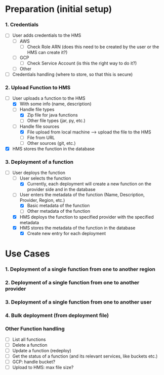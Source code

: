 
# Preparation (initial setup)

### 1. Credentials

- [ ] User adds credentials to the HMS
  - [ ] AWS
    - [ ] Check Role ARN (does this need to be created by the user or the HMS can create it?)
  - [ ] GCP
    - [ ] Check Service Account (is this the right way to do it?)
  - [ ] Other
- [ ] Credentials handling (where to store, so that this is secure)

### 2. Upload Function to HMS

- [ ] User uploads a function to the HMS
  - [x] With some info (name, description)
  - [ ] Handle file types
    - [x] Zip file for java functions
    - [ ] Other file types (jar, py, etc.)
  - [ ] Handle file sources
    - [x] File upload from local machine --> upload the file to the HMS
    - [ ] File from URL
    - [ ] Other sources (git, etc.)
- [x] HMS stores the function in the database

### 3. Deployment of a function

- [ ] User deploys the function
  - [ ] User selects the function
    - [x] Currently, each deployment will create a new function on the provider side and in the database
  - [ ] User enters the metadata of the function (Name, Description, Provider, Region, etc.)
    - [x] Basic metadata of the function 
    - [ ] Other metadata of the function
  - [x] HMS deploys the function to specified provider with the specified metadata
  - [x] HMS stores the metadata of the function in the database
    - [x] Create new entry for each deployment

# Use Cases

### 1. Deployment of a single function from one to another region
### 2. Deployment of a single function from one to another provider
### 3. Deployment of a single function from one to another user
### 4. Bulk deployment (from deployment file)

### Other Function handling

- [ ] List all functions
- [ ] Delete a function
- [ ] Update a function (redeploy)
- [ ] Get the status of a function (and its relevant services, like buckets etc.)
- [ ] GCP: handle bucket?
- [ ] Upload to HMS: max file size?
